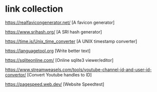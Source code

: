 # link collection

https://realfavicongenerator.net/ [A favicon generator]

https://www.srihash.org/ [A SRI hash generator]

https://time.is/Unix_time_converter [A UNIX timestamp converter]

https://languagetool.org [Write better text]

https://sqliteonline.com/ [Online sqlite3 viewer/editor]

https://www.streamweasels.com/tools/youtube-channel-id-and-user-id-convertor/ [Convert Youtube handles to ID]

https://pagespeed.web.dev/ [Website Speedtest]